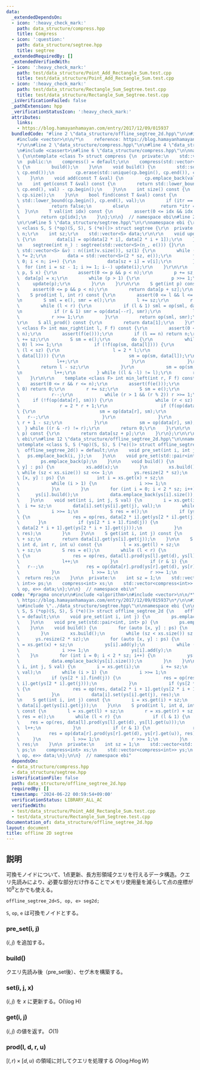 ```yaml
---
data:
  _extendedDependsOn:
  - icon: ':heavy_check_mark:'
    path: data_structure/compress.hpp
    title: Compress
  - icon: ':question:'
    path: data_structure/segtree.hpp
    title: segtree
  _extendedRequiredBy: []
  _extendedVerifiedWith:
  - icon: ':heavy_check_mark:'
    path: test/data_structure/Point_Add_Rectangle_Sum.test.cpp
    title: test/data_structure/Point_Add_Rectangle_Sum.test.cpp
  - icon: ':heavy_check_mark:'
    path: test/data_structure/Rectangle_Sum_Segtree.test.cpp
    title: test/data_structure/Rectangle_Sum_Segtree.test.cpp
  _isVerificationFailed: false
  _pathExtension: hpp
  _verificationStatusIcon: ':heavy_check_mark:'
  attributes:
    links:
    - https://blog.hamayanhamayan.com/entry/2017/12/09/015937
  bundledCode: "#line 2 \"data_structure/offline_segtree_2d.hpp\"\n\n#include <algorithm>\n\
    #include <vector>\n\n/*\n    reference: https://blog.hamayanhamayan.com/entry/2017/12/09/015937\n\
    */\n\n#line 2 \"data_structure/compress.hpp\"\n\n#line 4 \"data_structure/compress.hpp\"\
    \n#include <cassert>\n#line 6 \"data_structure/compress.hpp\"\n\nnamespace ebi\
    \ {\n\ntemplate <class T> struct compress {\n  private:\n    std::vector<T> cp;\n\
    \n  public:\n    compress() = default;\n\n    compress(std::vector<T> cp_) : cp(cp_)\
    \ {\n        build();\n    }\n\n    void build() {\n        std::sort(cp.begin(),\
    \ cp.end());\n        cp.erase(std::unique(cp.begin(), cp.end()), cp.end());\n\
    \    }\n\n    void add(const T &val) {\n        cp.emplace_back(val);\n    }\n\
    \n    int get(const T &val) const {\n        return std::lower_bound(cp.begin(),\
    \ cp.end(), val) - cp.begin();\n    }\n\n    int size() const {\n        return\
    \ cp.size();\n    }\n\n    bool find(const T &val) const {\n        auto itr =\
    \ std::lower_bound(cp.begin(), cp.end(), val);\n        if (itr == cp.end())\n\
    \            return false;\n        else\n            return *itr == val;\n  \
    \  }\n\n    T val(int idx) const {\n        assert(0 <= idx && idx < (int)cp.size());\n\
    \        return cp[idx];\n    }\n};\n\n}  // namespace ebi\n#line 2 \"data_structure/segtree.hpp\"\
    \n\r\n#line 5 \"data_structure/segtree.hpp\"\n\r\nnamespace ebi {\r\n\r\ntemplate\
    \ <class S, S (*op)(S, S), S (*e)()> struct segtree {\r\n  private:\r\n    int\
    \ n;\r\n    int sz;\r\n    std::vector<S> data;\r\n\r\n    void update(int i)\
    \ {\r\n        data[i] = op(data[2 * i], data[2 * i + 1]);\r\n    }\r\n\r\n  public:\r\
    \n    segtree(int n_) : segtree(std::vector<S>(n_, e())) {}\r\n    segtree(const\
    \ std::vector<S> &v) : n((int)v.size()), sz(1) {\r\n        while (sz < n) sz\
    \ *= 2;\r\n        data = std::vector<S>(2 * sz, e());\r\n        for (int i =\
    \ 0; i < n; i++) {\r\n            data[sz + i] = v[i];\r\n        }\r\n      \
    \  for (int i = sz - 1; i >= 1; i--) update(i);\r\n    }\r\n\r\n    void set(int\
    \ p, S x) {\r\n        assert(0 <= p && p < n);\r\n        p += sz;\r\n      \
    \  data[p] = x;\r\n        while (p > 1) {\r\n            p >>= 1;\r\n       \
    \     update(p);\r\n        }\r\n    }\r\n\r\n    S get(int p) const {\r\n   \
    \     assert(0 <= p && p < n);\r\n        return data[p + sz];\r\n    }\r\n\r\n\
    \    S prod(int l, int r) const {\r\n        assert(0 <= l && l <= r && r <= n);\r\
    \n        S sml = e(), smr = e();\r\n        l += sz;\r\n        r += sz;\r\n\
    \        while (l < r) {\r\n            if (l & 1) sml = op(sml, data[l++]);\r\
    \n            if (r & 1) smr = op(data[--r], smr);\r\n            l >>= 1;\r\n\
    \            r >>= 1;\r\n        }\r\n        return op(sml, smr);\r\n    }\r\n\
    \r\n    S all_prod() const {\r\n        return data[1];\r\n    }\r\n\r\n    template\
    \ <class F> int max_right(int l, F f) const {\r\n        assert(0 <= l && l <\
    \ n);\r\n        assert(f(e()));\r\n        if (l == n) return n;\r\n        l\
    \ += sz;\r\n        S sm = e();\r\n        do {\r\n            while (l % 2 ==\
    \ 0) l >>= 1;\r\n            if (!f(op(sm, data[l]))) {\r\n                while\
    \ (l < sz) {\r\n                    l = 2 * l;\r\n                    if (f(op(sm,\
    \ data[l]))) {\r\n                        sm = op(sm, data[l]);\r\n          \
    \              l++;\r\n                    }\r\n                }\r\n        \
    \        return l - sz;\r\n            }\r\n            sm = op(sm, data[l]);\r\
    \n            l++;\r\n        } while ((l & -l) != l);\r\n        return n;\r\n\
    \    }\r\n\r\n    template <class F> int min_left(int r, F f) const {\r\n    \
    \    assert(0 <= r && r <= n);\r\n        assert(f(e()));\r\n        if (r ==\
    \ 0) return 0;\r\n        r += sz;\r\n        S sm = e();\r\n        do {\r\n\
    \            r--;\r\n            while (r > 1 && (r % 2)) r >>= 1;\r\n       \
    \     if (!f(op(data[r], sm))) {\r\n                while (r < sz) {\r\n     \
    \               r = 2 * r + 1;\r\n                    if (f(op(data[r], sm)))\
    \ {\r\n                        sm = op(data[r], sm);\r\n                     \
    \   r--;\r\n                    }\r\n                }\r\n                return\
    \ r + 1 - sz;\r\n            }\r\n            sm = op(data[r], sm);\r\n      \
    \  } while ((r & -r) != r);\r\n        return 0;\r\n    }\r\n\r\n    S operator[](int\
    \ p) const {\r\n        return data[sz + p];\r\n    }\r\n};\r\n\r\n}  // namespace\
    \ ebi\r\n#line 12 \"data_structure/offline_segtree_2d.hpp\"\n\nnamespace ebi {\n\
    \ntemplate <class S, S (*op)(S, S), S (*e)()> struct offline_segtree_2d {\n  \
    \  offline_segtree_2d() = default;\n\n    void pre_set(int i, int j) {\n     \
    \   ps.emplace_back(i, j);\n    }\n\n    void pre_set(std::pair<int, int> p) {\n\
    \        ps.emplace_back(p);\n    }\n\n    void build() {\n        for (auto [x,\
    \ y] : ps) {\n            xs.add(x);\n        }\n        xs.build();\n       \
    \ while (sz < xs.size()) sz <<= 1;\n        ys.resize(2 * sz);\n        for (auto\
    \ [x, y] : ps) {\n            int i = xs.get(x) + sz;\n            ys[i].add(y);\n\
    \            while (i > 1) {\n                i >>= 1;\n                ys[i].add(y);\n\
    \            }\n        }\n        for (int i = 0; i < 2 * sz; i++) {\n      \
    \      ys[i].build();\n            data.emplace_back(ys[i].size());\n        }\n\
    \    }\n\n    void set(int i, int j, S val) {\n        i = xs.get(i);\n      \
    \  i += sz;\n        data[i].set(ys[i].get(j), val);\n        while (i > 1) {\n\
    \            i >>= 1;\n            S res = e();\n            if (ys[2 * i].find(j))\
    \ {\n                res = op(res, data[2 * i].get(ys[2 * i].get(j)));\n     \
    \       }\n            if (ys[2 * i + 1].find(j)) {\n                res = op(res,\
    \ data[2 * i + 1].get(ys[2 * i + 1].get(j)));\n            }\n            data[i].set(ys[i].get(j),\
    \ res);\n        }\n    }\n\n    S get(int i, int j) const {\n        i = xs.get(i)\
    \ + sz;\n        return data[i].get(ys[i].get(j));\n    }\n\n    S prod(int l,\
    \ int d, int r, int u) const {\n        l = xs.get(l) + sz;\n        r = xs.get(r)\
    \ + sz;\n        S res = e();\n        while (l < r) {\n            if (l & 1)\
    \ {\n                res = op(res, data[l].prod(ys[l].get(d), ys[l].get(u)));\n\
    \                l++;\n            }\n            if (r & 1) {\n             \
    \   r--;\n                res = op(data[r].prod(ys[r].get(d), ys[r].get(u)), res);\n\
    \            }\n            l >>= 1;\n            r >>= 1;\n        }\n      \
    \  return res;\n    }\n\n  private:\n    int sz = 1;\n    std::vector<std::pair<int,\
    \ int>> ps;\n    compress<int> xs;\n    std::vector<compress<int>> ys;\n    std::vector<segtree<S,\
    \ op, e>> data;\n};\n\n}  // namespace ebi\n"
  code: "#pragma once\n\n#include <algorithm>\n#include <vector>\n\n/*\n    reference:\
    \ https://blog.hamayanhamayan.com/entry/2017/12/09/015937\n*/\n\n#include \"../data_structure/compress.hpp\"\
    \n#include \"../data_structure/segtree.hpp\"\n\nnamespace ebi {\n\ntemplate <class\
    \ S, S (*op)(S, S), S (*e)()> struct offline_segtree_2d {\n    offline_segtree_2d()\
    \ = default;\n\n    void pre_set(int i, int j) {\n        ps.emplace_back(i, j);\n\
    \    }\n\n    void pre_set(std::pair<int, int> p) {\n        ps.emplace_back(p);\n\
    \    }\n\n    void build() {\n        for (auto [x, y] : ps) {\n            xs.add(x);\n\
    \        }\n        xs.build();\n        while (sz < xs.size()) sz <<= 1;\n  \
    \      ys.resize(2 * sz);\n        for (auto [x, y] : ps) {\n            int i\
    \ = xs.get(x) + sz;\n            ys[i].add(y);\n            while (i > 1) {\n\
    \                i >>= 1;\n                ys[i].add(y);\n            }\n    \
    \    }\n        for (int i = 0; i < 2 * sz; i++) {\n            ys[i].build();\n\
    \            data.emplace_back(ys[i].size());\n        }\n    }\n\n    void set(int\
    \ i, int j, S val) {\n        i = xs.get(i);\n        i += sz;\n        data[i].set(ys[i].get(j),\
    \ val);\n        while (i > 1) {\n            i >>= 1;\n            S res = e();\n\
    \            if (ys[2 * i].find(j)) {\n                res = op(res, data[2 *\
    \ i].get(ys[2 * i].get(j)));\n            }\n            if (ys[2 * i + 1].find(j))\
    \ {\n                res = op(res, data[2 * i + 1].get(ys[2 * i + 1].get(j)));\n\
    \            }\n            data[i].set(ys[i].get(j), res);\n        }\n    }\n\
    \n    S get(int i, int j) const {\n        i = xs.get(i) + sz;\n        return\
    \ data[i].get(ys[i].get(j));\n    }\n\n    S prod(int l, int d, int r, int u)\
    \ const {\n        l = xs.get(l) + sz;\n        r = xs.get(r) + sz;\n        S\
    \ res = e();\n        while (l < r) {\n            if (l & 1) {\n            \
    \    res = op(res, data[l].prod(ys[l].get(d), ys[l].get(u)));\n              \
    \  l++;\n            }\n            if (r & 1) {\n                r--;\n     \
    \           res = op(data[r].prod(ys[r].get(d), ys[r].get(u)), res);\n       \
    \     }\n            l >>= 1;\n            r >>= 1;\n        }\n        return\
    \ res;\n    }\n\n  private:\n    int sz = 1;\n    std::vector<std::pair<int, int>>\
    \ ps;\n    compress<int> xs;\n    std::vector<compress<int>> ys;\n    std::vector<segtree<S,\
    \ op, e>> data;\n};\n\n}  // namespace ebi"
  dependsOn:
  - data_structure/compress.hpp
  - data_structure/segtree.hpp
  isVerificationFile: false
  path: data_structure/offline_segtree_2d.hpp
  requiredBy: []
  timestamp: '2024-06-22 00:59:54+09:00'
  verificationStatus: LIBRARY_ALL_AC
  verifiedWith:
  - test/data_structure/Point_Add_Rectangle_Sum.test.cpp
  - test/data_structure/Rectangle_Sum_Segtree.test.cpp
documentation_of: data_structure/offline_segtree_2d.hpp
layout: document
title: offline 2D segtree
---
```


## 説明

可換モノイドについて、1点更新、長方形領域クエリを行えるデータ構造。クエリ先読みにより、必要な部分だけ作ることでメモリ使用量を減らして点の座標が$10^9$とかでも使える。

```
offline_segtree_2d<S, op, e> seg2d;
```

`S`, `op`, `e` は可換モノイドとする。

### pre_set(i, j)

$(i,j)$ を追加する。

### build()

クエリ先読み後（pre_set後）、セグ木を構築する。

### set(i, j, x)

$(i, j)$ を $x$ に更新する。O(\log H)

### get(i, j)

$(i, j)$ の値を返す。 $O(1)$

### prod(l, d, r, u)

$[l, r) \times [d, u)$ の領域に対してクエリを処理する $O(\log H \log W)$